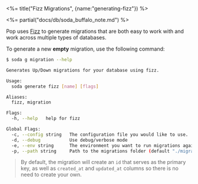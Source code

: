 <%= title("Fizz Migrations", {name:"generating-fizz"}) %>

<%= partial("docs/db/soda_buffalo_note.md") %>

Pop uses [Fizz](https://github.com/gobuffalo/pop/blob/master/fizz%2FREADME.md) to generate migrations that are both easy to work with and work across multiple types of databases.

To generate a new **empty** migration, use the following command:

```bash
$ soda g migration --help

Generates Up/Down migrations for your database using fizz.

Usage:
  soda generate fizz [name] [flags]

Aliases:
  fizz, migration

Flags:
  -h, --help   help for fizz

Global Flags:
  -c, --config string   The configuration file you would like to use.
  -d, --debug           Use debug/verbose mode
  -e, --env string      The environment you want to run migrations against. Will use $GO_ENV if set. (default "development")
  -p, --path string     Path to the migrations folder (default "./migrations")
```
 
 > By default, the migration will create an `id` that serves as the primary key, as well as `created_at` and `updated_at` columns so there is no need to create your own.
